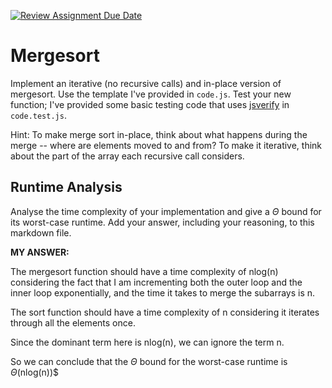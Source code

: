 [![Review Assignment Due Date](https://classroom.github.com/assets/deadline-readme-button-24ddc0f5d75046c5622901739e7c5dd533143b0c8e959d652212380cedb1ea36.svg)](https://classroom.github.com/a/1uurLsu5)
# Mergesort

Implement an iterative (no recursive calls) and in-place version of mergesort.
Use the template I've provided in `code.js`. Test your new function; I've
provided some basic testing code that uses
[jsverify](https://jsverify.github.io/) in `code.test.js`.

Hint: To make merge sort in-place, think about what happens during the merge --
where are elements moved to and from? To make it iterative, think about the
part of the array each recursive call considers.

## Runtime Analysis

Analyse the time complexity of your implementation and give a $\Theta$ bound for
its worst-case runtime. Add your answer, including your reasoning, to this
markdown file.

**MY ANSWER:**

The mergesort function should have a time complexity of nlog(n) considering the fact that I am incrementing both the outer loop and the inner loop exponentially, and the time it takes to merge the subarrays is n.

The sort function should have a time complexity of n considering it iterates through all the elements once.

Since the dominant term here is nlog(n), we can ignore the term n.

So we can conclude that the $\Theta$ bound for the worst-case runtime is $\Theta$(nlog(n))$
